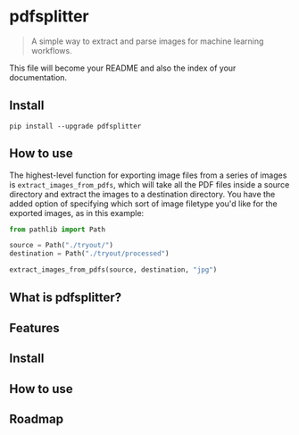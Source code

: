 # pdfsplitter
> A simple way to extract and parse images for machine learning workflows.


This file will become your README and also the index of your documentation.

## Install

`pip install --upgrade pdfsplitter`

## How to use

The highest-level function for exporting image files from a series of images is `extract_images_from_pdfs`, which will take all the PDF files inside a source directory and extract the images to a destination directory. You have the added option of specifying which sort of image filetype you'd like for the exported images, as in this example:

```python
from pathlib import Path

source = Path("./tryout/")
destination = Path("./tryout/processed")

extract_images_from_pdfs(source, destination, "jpg")
```

## What is pdfsplitter?

## Features

## Install

## How to use

## Roadmap
